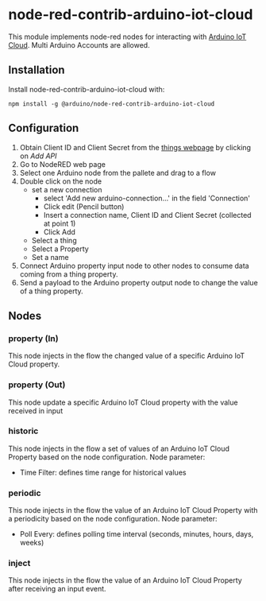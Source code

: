 # node-red-contrib-arduino-iot-cloud

This module implements node-red nodes for interacting with [Arduino IoT Cloud](https://create.arduino.cc/iot).
Multi Arduino Accounts are allowed.

## Installation
Install node-red-contrib-arduino-iot-cloud with:

`npm install -g @arduino/node-red-contrib-arduino-iot-cloud`

## Configuration 
1. Obtain Client ID and Client Secret from the [things webpage](https://create.arduino.cc/iot/things) by clicking on *Add API*
2. Go to NodeRED web page
3. Select one Arduino node from the pallete and drag to a flow
4. Double click on the node
    * set a new connection
      + select 'Add new arduino-connection...' in the field 'Connection'
      + Click edit (Pencil button)
      + Insert a connection name, Client ID and Client Secret (collected at point 1)
      + Click Add
    * Select a thing
    * Select a Property
    * Set a name
5. Connect Arduino property input node to other nodes to consume data coming from a thing property.
6. Send a payload to the Arduino property output node to change the value of a thing property.

## Nodes

### property (In)
This node injects in the flow the changed value of a specific Arduino IoT Cloud property.

### property (Out)
This node update a specific Arduino IoT Cloud property with the value received in input

### historic
This node injects in the flow a set of values of an Arduino IoT Cloud Property based on the node configuration.
Node parameter:
+ Time Filter: defines time range for historical values

### periodic
This node injects in the flow the value of an Arduino IoT Cloud Property with a periodicity based on the node configuration.
Node parameter:
+ Poll Every: defines polling time interval (seconds, minutes, hours, days, weeks)

### inject
This node injects in the flow the value of an Arduino IoT Cloud Property after receiving an input event.